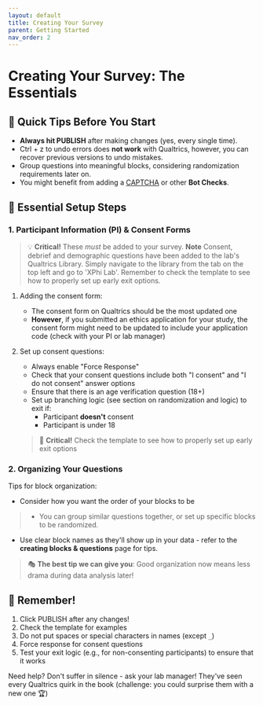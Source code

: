 ```yaml
---
layout: default
title: Creating Your Survey
parent: Getting Started
nav_order: 2
---
```


# Creating Your Survey: The Essentials 

## 🎯 Quick Tips Before You Start
- **Always hit PUBLISH** after making changes (yes, every single time).
- Ctrl + z to undo errors does **not work** with Qualtrics, however, you can recover previous versions to undo mistakes.
- Group questions into meaningful blocks, considering randomization requirements later on.	
- You might benefit from adding a [CAPTCHA](https://www.qualtrics.com/support/survey-platform/survey-module/editing-questions/question-types-guide/advanced/captcha-verification/) or other **Bot Checks**.

## 🔑 Essential Setup Steps

### 1. Participant Information (PI) & Consent Forms

> 💡 **Critical!** These *must* be added to your survey.
> **Note** Consent, debrief and demographic questions have been added to the lab's Qualtrics Library. Simply navigate to the library from the tab on the top left and go to 'XPhi Lab'. Remember to check the template to see how to properly set up early exit options.


1. Adding the consent form:
   - The consent form on Qualtrics should be the most updated one
   - **However**, if you submitted an ethics application for your study, the consent form might need to be updated to include your application code (check with your PI or lab manager)
   
2. Set up consent questions:
   - Always enable "Force Response"
   - Check that your consent questions include both "I consent" and "I do not consent" answer options
   - Ensure that there is an age verification question (18+) 
   - Set up branching logic (see section on randomization and logic) to exit if:
     - Participant **doesn't** consent
     - Participant is under 18
   
   > 🚨 **Critical!** Check the template to see how to properly set up early exit options

### 2. Organizing Your Questions

Tips for block organization:
- Consider how you want the order of your blocks to be
> - You can group similar questions together, or set up specific blocks to be randomized.
- Use clear block names as they'll show up in your data - refer to the **creating blocks & questions** page for tips.

> 🎭 **The best tip we can give you**: Good organization now means less drama during data analysis later!

## 📝 Remember!
1. Click PUBLISH after any changes!
2. Check the template for examples
3. Do not put spaces or special characters in names (except `_`)
4. Force response for consent questions
5. Test your exit logic (e.g., for non-consenting participants) to ensure that it works

Need help? Don't suffer in silence - ask your lab manager! They've seen every Qualtrics quirk in the book (challenge: you could surprise them with a new one 🏆) 

